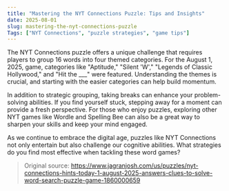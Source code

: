 ```yaml
---
title: "Mastering the NYT Connections Puzzle: Tips and Insights"
date: 2025-08-01
slug: mastering-the-nyt-connections-puzzle
Tags: ["NYT Connections", "puzzle strategies", "game tips"]
---
```


The NYT Connections puzzle offers a unique challenge that requires players to group 16 words into four themed categories. For the August 1, 2025, game, categories like "Aptitude," "Silent 'W'," "Legends of Classic Hollywood," and "Hit the ___" were featured. Understanding the themes is crucial, and starting with the easier categories can help build momentum.

In addition to strategic grouping, taking breaks can enhance your problem-solving abilities. If you find yourself stuck, stepping away for a moment can provide a fresh perspective. For those who enjoy puzzles, exploring other NYT games like Wordle and Spelling Bee can also be a great way to sharpen your skills and keep your mind engaged.

As we continue to embrace the digital age, puzzles like NYT Connections not only entertain but also challenge our cognitive abilities. What strategies do you find most effective when tackling these word games?
> Original source: https://www.jagranjosh.com/us/puzzles/nyt-connections-hints-today-1-august-2025-answers-clues-to-solve-word-search-puzzle-game-1860000659